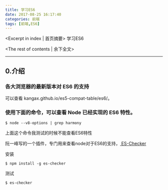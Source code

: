 ```yaml
---
title: 学习ES6
date: 2017-08-25 16:17:40
categories: 前端
tags: [前端,ES6]
---
```

<Excerpt in index | 首页摘要> 
学习ES6
<!-- more -->
<The rest of contents | 余下全文>

-----

## 0.介绍

### 各大浏览器的最新版本对 ES6 的支持
可以查看 kangax.github.io/es5-compat-table/es6/。

### 使用下面的命令，可以查看 Node 已经实现的 ES6 特性。
```
$ node --v8-options | grep harmony
```
上面这个命令我测试的时候不能查看ES6特性

阮一峰写的一个插件，专门用来查看node对于ES6的支持，[ ES-Checker](https://github.com/ruanyf/es-checker)

安装
```
$ npm install -g es-checker
```
测试
```
$ es-checker
```